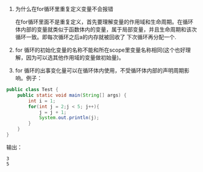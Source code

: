 1. 为什么在for循环里重复定义变量不会报错

    在for循环里面不是重复定义，首先要理解变量的作用域和生命周期。在循环体内部的变量就类似于函数体内的变量，属于局部变量，并且生命周期和该次循环一致。即每次循环之后a的内存就被回收了 下次循环再分配一个.

2. for 循环的初始化变量的名称不能和所在scope里变量名称相同(这个也好理解，因为可以选其他作用域的变量做初始量)。
3. for 循环的出事变化量可以在循环体内使用，不受循环体内部的声明周期影响。例子：

```java
public class Test {
    public static void main(String[] args) {
        int i = 1;
        for(int j = 2;j < 5; j++){
            j = j + 1;
            System.out.println(j);
        }
    }
}
```

输出：
```
3
5
```
